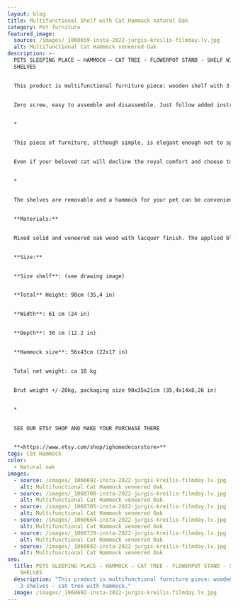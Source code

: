 ```yaml
---
layout: blog
title: Multifunctional Shelf with Cat Hammock natural Oak
category: Pet furniture
featured_image:
  source: /images/_1060659-insta-2022-jurgis-kreilis-filmday.lv.jpg
  alt: Multifunctional Cat Hammock veneered Oak
description: >-
  PETS SLEEPING PLACE – HAMMOCK – CAT TREE - FLOWERPOT STAND - SHELF WITH 3
  SHELVES


  This product is multifunctional furniture piece: wooden shelf with 3 shelves - cat tree with hammock.


  Zero screw, easy to assemble and disassemble. Just follow added instruction.


  *


  This piece of furniture, although simple, is elegant enough not to spoil the overall look of your home interior. Can be used not only as a pet furniture - cat tree/hammock for your cat, but also as a book shelf, pot stand, etc.


  Even if your beloved cat will decline the royal comfort and choose to sleep elsewhere, you will easily find another practical and equally stylish application for this furniture piece.


  *


  The shelves are removable and a hammock for your pet can be conveniently placed in shelf place: see instruction drawings and product photos.


  **Materials:**


  Mixed solid and veneered oak wood with lacquer finish. The applied black filler in places of knots, cracks, and other natural defects, make the item look slightly rustic. Due to the natural diversity of wood, each piece has a unique texture.


  **Size:**


  **Size shelf**: (see drawing image)


  **Total** Height: 90cm (35,4 in)


  **Width**: 61 cm (24 in)


  **Depth**: 30 cm (12.2 in)


  **Hammock size**: 56x43cm (22x17 in)


  Total net weight: ca 18 kg


  Brut weight +/-20kg, packaging size 90x35x21cm (35,4x14x8,26 in)


  *


  SEE OUR ETSY SHOP AND MAKE YOUR PURCHASE THERE


  **<https://www.etsy.com/shop/ighomedecorstore>**
tags: Cat Hammock
color:
  - Natural oak
images:
  - source: /images/_1060692-insta-2022-jurgis-kreilis-filmday.lv.jpg
    alt: Multifunctional Cat Hammock veneered Oak
  - source: /images/_1060700-insta-2022-jurgis-kreilis-filmday.lv.jpg
    alt: Multifunctional Cat Hammock veneered Oak
  - source: /images/_1060705-insta-2022-jurgis-kreilis-filmday.lv.jpg
    alt: Multifunctional Cat Hammock veneered Oak
  - source: /images/_1060664-insta-2022-jurgis-kreilis-filmday.lv.jpg
    alt: Multifunctional Cat Hammock veneered Oak
  - source: /images/_1060729-insta-2022-jurgis-kreilis-filmday.lv.jpg
    alt: Multifunctional Cat Hammock veneered Oak
  - source: /images/_1060882-insta-2022-jurgis-kreilis-filmday.lv.jpg
    alt: Multifunctional Cat Hammock veneered Oak
seo:
  title: PETS SLEEPING PLACE – HAMMOCK – CAT TREE - FLOWERPOT STAND - SHELF WITH 3
    SHELVES
  description: "This product is multifunctional furniture piece: wooden shelf with
    3 shelves - cat tree with hammock."
  image: /images/_1060692-insta-2022-jurgis-kreilis-filmday.lv.jpg
---
```

